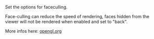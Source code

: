 Set the options for faceculling.

Face-culling can reduce the speed of rendering, faces hidden from the viewer will not be rendered when enabled and set to "back".

More infos here: [opengl.org](https://www.opengl.org/wiki/Face_Culling)